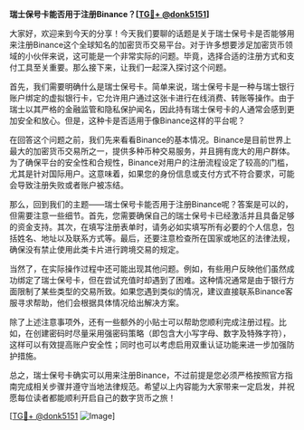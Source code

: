 **瑞士保号卡能否用于注册Binance？[[TG💪+ @donk5151](https://t.me/s/donk5151)]**

大家好，欢迎来到今天的分享！今天我们要聊的话题是关于瑞士保号卡是否能够用来注册Binance这个全球知名的加密货币交易平台。对于许多想要涉足加密货币领域的小伙伴来说，这可能是一个非常实际的问题。毕竟，选择合适的注册方式和支付工具至关重要。那么接下来，让我们一起深入探讨这个问题。

首先，我们需要明确什么是瑞士保号卡。简单来说，瑞士保号卡是一种与瑞士银行账户绑定的虚拟银行卡，它允许用户通过这张卡进行在线消费、转账等操作。由于瑞士以其严格的金融监管和隐私保护闻名，因此持有瑞士保号卡的人通常会感到更加安全和放心。但是，这种卡是否适用于像Binance这样的平台呢？

在回答这个问题之前，我们先来看看Binance的基本情况。Binance是目前世界上最大的加密货币交易所之一，提供多种币种交易服务，并且拥有庞大的用户群体。为了确保平台的安全性和合规性，Binance对用户的注册流程设定了较高的门槛，尤其是针对国际用户。这意味着，如果您的身份信息或支付方式不符合要求，可能会导致注册失败或者账户被冻结。

那么，回到我们的主题——瑞士保号卡能否用于注册Binance呢？答案是可以的，但需要注意一些细节。首先，您需要确保自己的瑞士保号卡已经激活并且具备足够的资金支持。其次，在填写注册表单时，请务必如实填写所有必要的个人信息，包括姓名、地址以及联系方式等。最后，还要注意检查所在国家或地区的法律法规，确保没有禁止使用此类卡片进行跨境交易的规定。

当然了，在实际操作过程中还可能出现其他问题。例如，有些用户反映他们虽然成功绑定了瑞士保号卡，但在尝试充值时却遇到了困难。这种情况通常是由于银行方面限制了某些类型的交易所致。如果您遇到类似的情况，建议直接联系Binance客服寻求帮助，他们会根据具体情况给出解决方案。

除了上述注意事项外，还有一些额外的小贴士可以帮助您顺利完成注册过程。比如，在创建密码时尽量采用强密码策略（即包含大小写字母、数字及特殊字符），这样可以有效提高账户安全性；同时也可以考虑启用双重认证功能来进一步加强防护措施。

总之，瑞士保号卡确实可以用来注册Binance，不过前提是您必须严格按照官方指南完成相关步骤并遵守当地法律规范。希望以上内容能为大家带来一定启发，并祝愿每位读者都能顺利开启自己的数字货币之旅！

[[TG💪+ @donk5151](https://t.me/s/donk5151) ![Image](https://i.postimg.cc/rwNCRYN7/Snipaste-2025-04-30-17-27-05.png)]